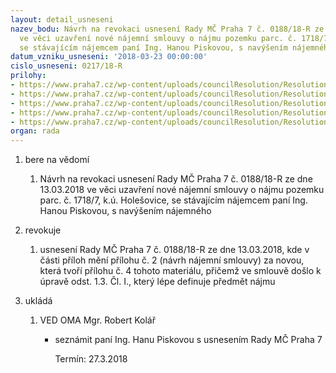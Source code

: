 ```yaml
---
layout: detail_usneseni
nazev_bodu: Návrh na revokaci usnesení Rady MČ Praha 7 č. 0188/18-R ze dne 13.03.2018
  ve věci uzavření nové nájemní smlouvy o nájmu pozemku parc. č. 1718/7, k.ú. Holešovice,
  se stávajícím nájemcem paní Ing. Hanou Piskovou, s navýšením nájemného
datum_vzniku_usneseni: '2018-03-23 00:00:00'
cislo_usneseni: 0217/18-R
prilohy:
- https://www.praha7.cz/wp-content/uploads/councilResolution/Resolutions/27415/export/01_NSPiskova_rev~336721.docx
- https://www.praha7.cz/wp-content/uploads/councilResolution/Resolutions/27415/export/02_NSPiskova_rev~336720.pdf
- https://www.praha7.cz/wp-content/uploads/councilResolution/Resolutions/27415/export/03_NSPiskova_rev~336719.docx
- https://www.praha7.cz/wp-content/uploads/councilResolution/Resolutions/27415/export/04_NSPiskova_rev~336718.docx
- https://www.praha7.cz/wp-content/uploads/councilResolution/Resolutions/27415/export/export~337245.pdf
organ: rada
---
```

<OL class=urzList_view id=urzList>
<LI class=urzClass1><SPAN name="1">bere na vědomí</SPAN>
<OL class="urzOlClass decimal ">
<LI class=urzClass2 style="TEXT-ALIGN: left"><SPAN>
<P>Návrh na revokaci usnesení Rady MČ Praha 7 č. 0188/18-R ze dne 13.03.2018 ve věci uzavření nové nájemní smlouvy o nájmu pozemku parc. č. 1718/7, k.ú. Holešovice, se stávajícím nájemcem paní Ing. Hanou Piskovou, s navýšením nájemného</P></SPAN></LI></OL></LI>
<LI class=urzClass1><SPAN name="21">revokuje</SPAN>
<OL class="urzOlClass decimal ">
<LI class=urzClass2 style="TEXT-ALIGN: left"><SPAN>
<P>usnesení Rady MČ Praha 7 č. 0188/18-R ze dne 13.03.2018, kde v části příloh mění přílohu č. 2 (návrh nájemní smlouvy) za novou, která tvoří přílohu č. 4 tohoto materiálu, přičemž ve smlouvě došlo k úpravě odst. 1.3. Čl. I., který lépe definuje předmět nájmu<BR></P></SPAN></LI></OL></LI>
<LI class=urzClass1 id=urzUkoly><SPAN name="1">ukládá</SPAN>
<OL class=urzOlClass>
<LI class=urzClass2><SPAN>
<P>VED OMA Mgr. Robert Kolář</P></SPAN>
<UL class=urzUlClass>
<LI class=urzClass3><SPAN>
<P>seznámit paní Ing. Hanu Piskovou s usnesením Rady MČ Praha 7</P></SPAN><SPAN class=urzUkolTermin>Termín:&nbsp;27.3.2018</SPAN></LI></UL></LI></OL></LI></OL>